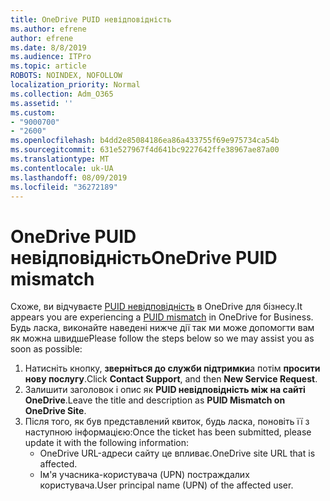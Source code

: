 ```yaml
---
title: OneDrive PUID невідповідність
ms.author: efrene
author: efrene
ms.date: 8/8/2019
ms.audience: ITPro
ms.topic: article
ROBOTS: NOINDEX, NOFOLLOW
localization_priority: Normal
ms.collection: Adm_O365
ms.assetid: ''
ms.custom:
- "9000700"
- "2600"
ms.openlocfilehash: b4dd2e85084186ea86a433755f69e975734ca54b
ms.sourcegitcommit: 631e527967f4d641bc9227642ffe38967ae87a00
ms.translationtype: MT
ms.contentlocale: uk-UA
ms.lasthandoff: 08/09/2019
ms.locfileid: "36272189"
---
```

# <a name="onedrive-puid-mismatch"></a><span data-ttu-id="cebc5-102">OneDrive PUID невідповідність</span><span class="sxs-lookup"><span data-stu-id="cebc5-102">OneDrive PUID mismatch</span></span>
<span data-ttu-id="cebc5-103">Схоже, ви відчуваєте [PUID невідповідність](https://docs.microsoft.com/sharepoint/support/administration/access-denied-or-need-permission-error-sharepoint-online-or-onedrive-for-business#when-accessing-a-onedrive-site) в OneDrive для бізнесу.</span><span class="sxs-lookup"><span data-stu-id="cebc5-103">It appears you are experiencing a [PUID mismatch](https://docs.microsoft.com/sharepoint/support/administration/access-denied-or-need-permission-error-sharepoint-online-or-onedrive-for-business#when-accessing-a-onedrive-site) in OneDrive for Business.</span></span> <span data-ttu-id="cebc5-104">Будь ласка, виконайте наведені нижче дії так ми може допомогти вам як можна швидше</span><span class="sxs-lookup"><span data-stu-id="cebc5-104">Please follow the steps below so we may assist you as soon as possible:</span></span>

1. <span data-ttu-id="cebc5-105">Натисніть кнопку, **зверніться до служби підтримки**а потім **просити нову послугу**.</span><span class="sxs-lookup"><span data-stu-id="cebc5-105">Click **Contact Support**, and then **New Service Request**.</span></span>
2. <span data-ttu-id="cebc5-106">Залишити заголовок і опис як **PUID невідповідність між на сайті OneDrive**.</span><span class="sxs-lookup"><span data-stu-id="cebc5-106">Leave the title and description as **PUID Mismatch on OneDrive Site**.</span></span>
3. <span data-ttu-id="cebc5-107">Після того, як був представлений квиток, будь ласка, поновіть її з наступною інформацією:</span><span class="sxs-lookup"><span data-stu-id="cebc5-107">Once the ticket has been submitted, please update it with the following information:</span></span>
    - <span data-ttu-id="cebc5-108">OneDrive URL-адреси сайту це впливає.</span><span class="sxs-lookup"><span data-stu-id="cebc5-108">OneDrive site URL that is affected.</span></span>
    - <span data-ttu-id="cebc5-109">Ім'я учасника-користувача (UPN) постраждалих користувача.</span><span class="sxs-lookup"><span data-stu-id="cebc5-109">User principal name (UPN) of the affected user.</span></span>



